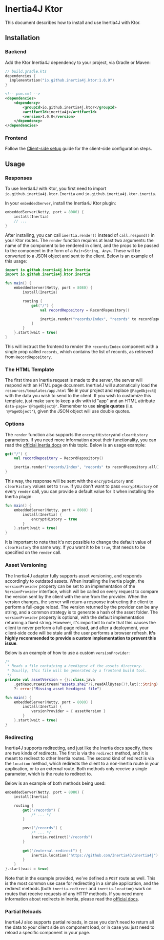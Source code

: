 # Inertia4J Ktor

This document describes how to install and use Inertia4J with Ktor.

## Installation

### Backend

Add the Ktor Inertia4J dependency to your project, via Gradle or Maven:

```kotlin
// build.gradle.kts
dependencies {
  implementation("io.github.inertia4j.ktor:1.0.0")
}
```

```xml
<!-- pom.xml -->
<dependencies>
    <dependency>
        <groupId>io.github.inertia4j.ktor</groupId>
        <artifactId>inertia4j</artifactId>
        <version>1.0.0</version>
    </dependency>
</dependencies>
```

### Frontend

Follow the [Client-side setup](https://inertiajs.com/client-side-setup) guide for the client-side configuration steps.

## Usage

### Responses

To use Inertia4J with Ktor, you first need to import `io.github.inertia4j.ktor.Inertia` and
`io.github.inertia4j.ktor.inertia`.

In your `embeddedServer`, install the Inertia4J Ktor plugin:

```kotlin
embeddedServer(Netty, port = 8080) {
    install(Inertia)
    // ...
}
```

After installing, you can call `inertia.render()` instead of `call.respond()` in your Ktor routes.
The `render` function requires at least two arguments: the name of the component to be rendered in 
client, and the props to be passed to the component in the form of a `Pair<String, Any>`. These will be converted to a JSON object and sent to the client. Below is an example of this usage:

```kotlin
import io.github.inertia4j.ktor.Inertia
import io.github.inertia4j.ktor.inertia

fun main() {
    embeddedServer(Netty, port = 8080) {
        install(Inertia)

        routing {
            get("/") {
                val recordRepository = RecordRepository()

                inertia.render("records/Index", "records" to recordRepository.all())
            }
        }
    }.start(wait = true)
}
```

This will instruct the frontend to render the `records/Index` component with a single prop called `records`, which contains the list of records, as retrieved from `RecordRepository`.

### The HTML Template

The first time an Inertia request is made to the server, the server will respond with an HTML page document. Inertia4J
will automatically load the `resources/templates/app.html` file in your project and replace `@PageObject@` with the
data you wish to send to the client. If you wish to customize this template, just make sure to keep a div with id "app" and an HTML attribute `data-page='@PageObject@'`. Remember to use **single quotes** (i.e. `'@PageObject'`), given the JSON object will use double quotes.

### Options

The `render` function also supports the `encryptHistory`and `clearHistory` parameters. If you need more information about their functionality, you can read the 
[official Inertia docs](https://inertiajs.com/history-encryption) on this topic. 
Below is an usage example:

```kotlin
get("/") {
    val recordRepository = RecordRepository()

    inertia.render("records/Index", "records" to recordRepository.all(), encryptHistory = true, clearHistory = true)
}
```

This way, the response will be sent with the `encryptHistory` and `clearHistory` values set to `true`.
If you don't want to pass `encryptHistory` on every `render` call, you can provide a default value for it when installing the Inertia plugin:

```kotlin
fun main() {
    embeddedServer(Netty, port = 8080) {
        install(Inertia) {
            encryptHistory = true
        }
    }.start(wait = true)
}
```

It is important to note that it's not possible to change the default value of `clearHistory` the same way. If you want it to be `true`, that needs to be specified on the `render` call.

### Asset Versioning

The Inertia4J adapter fully supports asset versioning, and responds accordingly to outdated assets. 
When installing the Inertia plugin, the `versionProvider` property can be set to an implementation of the `VersionProvider` interface, which will be called on every request to compare the version sent by the client with the one from the provider. When the version changes, the server will return a response instructing the client to perform a full-page reload. 
The version returned by the provider can be any string, and a common strategy is to generate a hash of the asset folder.
The `versionProvider` property is optional, with the default implementation returning a fixed string. However, it's important to note that this causes the client to never perform a full-page reload, and after a deployment, your client-side code will be stale until the user performs a browser refresh. **It's highly recommended to provide a custom implementation to prevent this issue**.   

Below is an example of how to use a custom `versionProvider`:

```kotlin
/*
 * Reads a file containing a hexdigest of the assets directory.
 * Usually, this file will be generated by a frontend build tool.
 */
private val assetVersion = {}::class.java
    .getResourceAsStream("assets.sha1")?.readAllBytes()?.let(::String)
    ?: error("Missing asset hexdigest file")

fun main() {
    embeddedServer(Netty, port = 8080) {
        install(Inertia) {
            versionProvider = { assetVersion }
        }
    }.start(wait = true)
}
```

### Redirecting

Inertia4J supports redirecting, and just like the Inertia docs specify, there are two kinds of redirects. The first
is via the `redirect` method, and it is meant to redirect to other Inertia routes. The second kind of redirect is via
the `location` method, which redirects the client to a non-Inertia route in your application, or to an external route.
Both methods only receive a single parameter, which is the route to redirect to.

Below is an example of both methods being used:

```kotlin
embeddedServer(Netty, port = 8080) {
    install(Inertia)

    routing {
        get("/records") {
            /* ... */
        }

        post("/records") {
            /* ... */
            inertia.redirect("/records")
        }
            
        get("/external-redirect") {
            inertia.location("https://github.com/Inertia4J/inertia4j")
        }
    }
}.start(wait = true)
```

Note that in the example provided, we've defined a `POST` route as well. This is the most common use case for
redirecting in a simple application, and the redirect methods (both `inertia.redirect` and `inertia.location`) work on
routes that receive requests of any HTTP methods. If you need more information about redirects in Inertia, please read
the [official docs](https://inertiajs.com/redirects).

### Partial Reloads

Inertia4J also supports partial reloads, in case you don't need to return all the data to your client side on component
load, or in case you just need to reload a specific component in your page.
